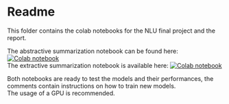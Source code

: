 # Readme
This folder contains the colab notebooks for the NLU final project and the report.  

The abstractive summarization notebook can be found here: [![Colab notebook](https://colab.research.google.com/assets/colab-badge.svg)](https://colab.research.google.com/drive/138GJhtypQrVUlW7fFifpc2NxAMBo-Qor?usp=sharing)  
The extractive summarization notebook is available here: [![Colab notebook](https://colab.research.google.com/assets/colab-badge.svg)](https://colab.research.google.com/drive/1zpCE3TNAM_cXPXH6jffoBXAZ_vWA3NF5?usp=sharing)  

Both notebooks are ready to test the models and their performances, the comments contain instructions on how to train new models.  
The usage of a GPU is recommended.
